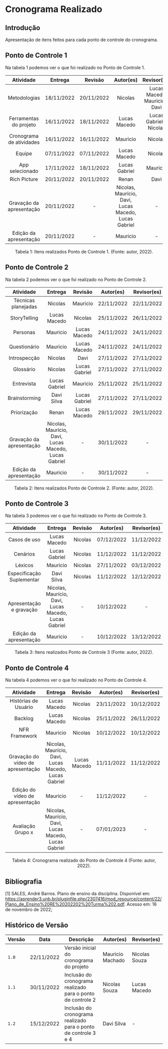 # Cronograma Realizado

## Introdução

Apresentação de itens feitos para cada ponto de controle do cronograma.

## Ponto de Controle 1

Na tabela 1 podemos ver o que foi realizado no Ponto de Controle 1.

|Atividade |  Entrega   |  Revisão   |  Autor(es)   |  Revisor(es)  |
| :-: | :-: | :-: | :----: | :------: |
|   Metodologias   | 18/11/2022 | 20/11/2022 |   Nicolas| Lucas Macedo, Mauricio e Davi |
|  Ferramentas do projeto  | 16/11/2022 | 18/11/2022 | Lucas Macedo |Lucas Gabriel e Nicolas|
| Cronograma de atividades | 16/11/2022 | 16/11/2022 |   Mauricio   |Nicolas|
|  Equipe  | 07/11/2022 | 07/11/2022 | Lucas Macedo |Nicolas|
| App selecionado  | 17/11/2022 | 18/11/2022 |Lucas Gabriel |   Mauricio|
|   Rich Picture   | 20/11/2022 | 20/11/2022 |Renan | Davi  |
| Gravação da apresentação | 20/11/2022 | -  | Nicolas, Maurício, Davi, Lucas Macedo, Lucas Gabriel |-|
|  Edição da apresentação  | 20/11/2022 | -  |   Mauricio   |-|

<div style="text-align: center">
<p> Tabela 1: Itens realizados Ponto de Controle 1. (Fonte: autor, 2022).</p>
</div>

## Ponto de Controle 2

Na tabela 2 podemos ver o que foi realizado no Ponto de Controle 2.

| Atividade |  Entrega   |  Revisão   |  Autor(es)   |  Revisor(es)  |
| :-: | :-: | :-: | :----: | :------: |
| Técnicas planejadas      | Nicolas              | Mauricio      | 22/11/2022 | 22/11/2022  |
| StoryTelling             | Lucas Macedo         | Nicolas       | 25/11/2022 | 26/11/2022 |
| Personas                 | Mauricio             | Lucas Macedo  | 24/11/2022 | 24/11/2022 |
| Questionário             | Mauricio             | Lucas Macedo  | 24/11/2022 | 24/11/2022 |
| Introspecção             | Nicolas              | Davi          | 27/11/2022 | 27/11/2022 |
| Glossário                | Nicolas              | Lucas Gabriel | 27/11/2022 | 27/11/2022 |
| Entrevista               | Lucas Gabriel        | Mauricio      | 25/11/2022 | 25/11/2022 |
| Brainstorming            | Davi Silva           | Lucas Gabriel | 27/11/2022 | 27/11/2022 |
| Priorização              | Renan                | Lucas Macedo  | 29/11/2022 | 29/11/2022 |
| Gravação da apresentação | Nicolas, Maurício, Davi, Lucas Macedo, Lucas Gabriel |  -            | 30/11/2022 |  -  |
| Edição da apresentação   | Mauricio             |  -            | 30/11/2022 |  -  |

<div style="text-align: center">
<p> Tabela 2: Itens realizados Ponto de Controle 2. (Fonte: autor, 2022).</p>
</div>

## Ponto de Controle 3

Na tabela 3 podemos ver o que foi realizado no Ponto de Controle 3.

| Atividade |  Entrega   |  Revisão   |  Autor(es)   |  Revisor(es)  |
| :-: | :-: | :-: | :----: | :------: |
| Casos de uso      | Lucas Macedo              | Nicolas      | 07/12/2022 | 11/12/2022  |
| Cenários             | Lucas Gabriel         | Nicolas       | 11/12/2022 | 11/12/2022 |
| Léxicos                 | Mauricio             | Nicolas  | 27/11/2022 | 03/12/2022 |
| Especificação Suplementar             | Davi Silva             | Nicolas  | 11/12/2022 | 12/12/2022 |
| Apresentação e gravação             | Nicolas, Maurício, Davi, Lucas Macedo, Lucas Gabriel              | -          | 10/12/2022 | - |
| Edição da apresentação                | Mauricio              | - | 10/12/2022 | 13/12/2022 |

<div style="text-align: center">
<p> Tabela 3: Itens realizados Ponto de Controle 3 (Fonte: autor, 2022).</p>
</div>

## Ponto de Controle 4

Na tabela 4 podemos ver o que foi realizado no Ponto de Controle 4.

| Atividade |  Entrega   |  Revisão   |  Autor(es)   |  Revisor(es)  |
| :-: | :-: | :-: | :----: | :------: |
| Histórias de Usuário      | Lucas Macedo              | Nicolas      | 23/11/2022 | 10/12/2022  |
| Backlog             | Lucas Macedo         | Nicolas       | 25/11/2022 | 26/11/2022 |
| NFR Framework                 | Mauricio             | Nicolas  | 10/12/2022 | 10/12/2022 |
| Gravação do vídeo de apresentação             | Nicolas, Maurício, Davi, Lucas Macedo, Lucas Gabriel             | Lucas Macedo  | 11/11/2022 | 11/12/2022 |
| Edição do vídeo de apresentação             | Mauricio              | -          | 11/12/2022 | - |
| Avaliação Grupo x                | Nicolas, Maurício, Davi, Lucas Macedo, Lucas Gabriel              | -| 07/01/2023 | - |

<div style="text-align: center">
<p> Tabela 4: Cronograma realizado do Ponto de Controle 4 (Fonte: autor, 2022).</p>
</div>

## Bibliografia

[1] SALES, André Barros. Plano de ensino da disciplina. Disponível em: <https://aprender3.unb.br/pluginfile.php/2307416/mod_resource/content/22/Plano_de_Ensino%20RE%20202202%20Turma%202.pdf>. Acesso em: 16 de novembro de 2022;

## Histórico de Versão

| Versão | Data   | Descrição   | Autor(es) |  Revisor(es)  |
| ------ | --- | ------ | ------ | ------ |
| `1.0`  | 22/11/2022 | Versão inicial do cronograma do projeto | Mauricio Machado |  Nicolas Souza   |
| `1.1`  | 30/11/2022 | Inclusão do cronograma realizado para o ponto de controle 2 | Nicolas Souza | Lucas Macedo |
| `1.2`  | 15/12/2022 | Inclusão do cronograma realizado para o ponto de controle 3 e 4 | Davi Silva | - |
